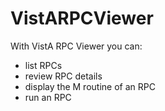 VistARPCViewer
==============

With VistA RPC Viewer you can:

 - list RPCs
 - review RPC details
 - display the M routine of an RPC
 - run an RPC



